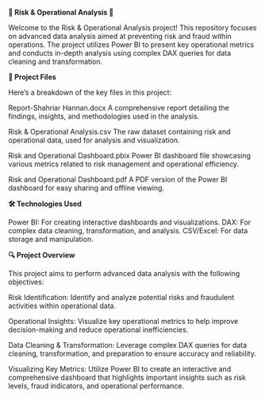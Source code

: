 **🚨 Risk & Operational Analysis 🚨**

Welcome to the Risk & Operational Analysis project! This repository focuses on advanced data analysis aimed at preventing risk and fraud within operations. The project utilizes Power BI to present key operational metrics and conducts in-depth analysis using complex DAX queries for data cleaning and transformation.

**📂 Project Files**

Here’s a breakdown of the key files in this project:

Report-Shahriar Hannan.docx
A comprehensive report detailing the findings, insights, and methodologies used in the analysis.

Risk & Operational Analysis.csv
The raw dataset containing risk and operational data, used for analysis and visualization.

Risk and Operational Dashboard.pbix
Power BI dashboard file showcasing various metrics related to risk management and operational efficiency.

Risk and Operational Dashboard.pdf
A PDF version of the Power BI dashboard for easy sharing and offline viewing.

**🛠️ Technologies Used**

Power BI: For creating interactive dashboards and visualizations.
DAX: For complex data cleaning, transformation, and analysis.
CSV/Excel: For data storage and manipulation.

**🔍 Project Overview**

This project aims to perform advanced data analysis with the following objectives:

Risk Identification:
Identify and analyze potential risks and fraudulent activities within operational data.

Operational Insights:
Visualize key operational metrics to help improve decision-making and reduce operational inefficiencies.

Data Cleaning & Transformation:
Leverage complex DAX queries for data cleaning, transformation, and preparation to ensure accuracy and reliability.

Visualizing Key Metrics:
Utilize Power BI to create an interactive and comprehensive dashboard that highlights important insights such as risk levels, fraud indicators, and operational performance.
